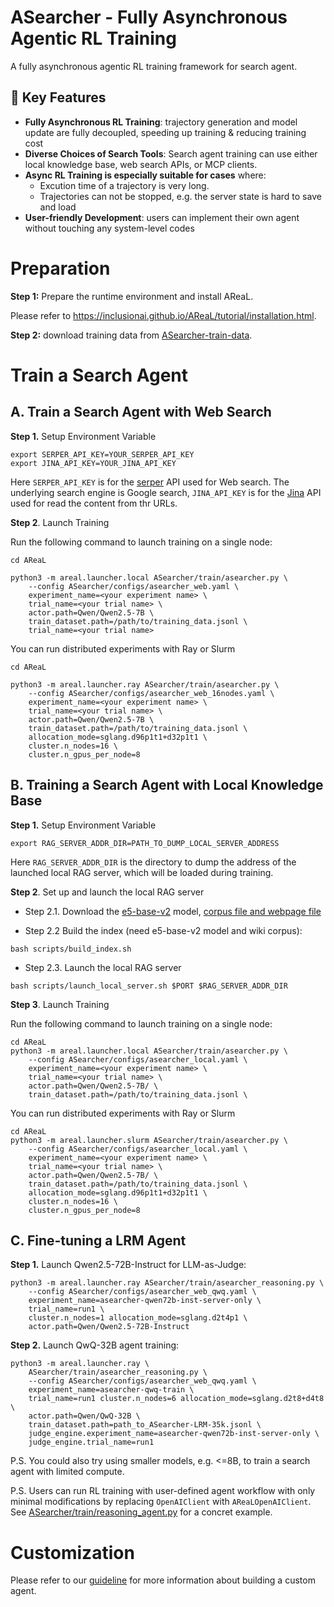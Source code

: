 # ASearcher - Fully Asynchronous Agentic RL Training
A fully asynchronous agentic RL training framework for search agent.	

## 🎯 Key Features
+ **Fully Asynchronous RL Training**: trajectory generation and model update are fully decoupled, speeding up training & reducing training cost
+ **Diverse Choices of Search Tools**: Search agent training can use either local knowledge base, web search APIs, or MCP clients.
+ **Async RL Training is especially suitable for cases** where:
    - Excution time of a trajectory is very long.
    - Trajectories can not be stopped, e.g. the server state is hard to save and load
+ **User-friendly Development**: users can implement their own agent without touching any system-level codes

# Preparation

**Step 1:** Prepare the runtime environment and install AReaL.

Please refer to https://inclusionai.github.io/AReaL/tutorial/installation.html.


**Step 2:** download training data from [ASearcher-train-data](https://huggingface.co/datasets/inclusionAI/ASearcher-train-data).

# Train a Search Agent


## A. Train a Search Agent with Web Search
**Step 1.** Setup Environment Variable

```shell
export SERPER_API_KEY=YOUR_SERPER_API_KEY
export JINA_API_KEY=YOUR_JINA_API_KEY
```

Here `SERPER_API_KEY` is for the [serper](https://serper.dev/api-keys) API used for Web search. The underlying search engine is Google search, `JINA_API_KEY` is for the [Jina](https://jina.ai/api-dashboard/reader) API used for read the content from thr URLs.

**Step 2**. Launch Training


Run the following command to launch training on a single node:

```shell
cd AReaL

python3 -m areal.launcher.local ASearcher/train/asearcher.py \
    --config ASearcher/configs/asearcher_web.yaml \
    experiment_name=<your experiment name> \
    trial_name=<your trial name> \
    actor.path=Qwen/Qwen2.5-7B \
    train_dataset.path=/path/to/training_data.jsonl \
    trial_name=<your trial name>
```

You can run distributed experiments with Ray or Slurm

```shell
cd AReaL

python3 -m areal.launcher.ray ASearcher/train/asearcher.py \
    --config ASearcher/configs/asearcher_web_16nodes.yaml \
    experiment_name=<your experiment name> \
    trial_name=<your trial name> \
    actor.path=Qwen/Qwen2.5-7B \
    train_dataset.path=/path/to/training_data.jsonl \
    allocation_mode=sglang.d96p1t1+d32p1t1 \
    cluster.n_nodes=16 \
    cluster.n_gpus_per_node=8
```



## B. Training a Search Agent with Local Knowledge Base
**Step 1.** Setup Environment Variable

```shell
export RAG_SERVER_ADDR_DIR=PATH_TO_DUMP_LOCAL_SERVER_ADDRESS
```

Here `RAG_SERVER_ADDR_DIR` is the directory to dump the address of the launched local RAG server, which will be loaded during training.

**Step 2**. Set up and launch the local RAG server

+ Step 2.1. Download the [e5-base-v2](https://huggingface.co/intfloat/e5-base-v2) model, [corpus file and webpage file](https://huggingface.co/datasets/inclusionAI/ASearcher-Local-Knowledge)

+ Step 2.2 Build the index (need e5-base-v2 model and wiki corpus):

```shell
bash scripts/build_index.sh
```

+ Step 2.3. Launch the local RAG server

```shell
bash scripts/launch_local_server.sh $PORT $RAG_SERVER_ADDR_DIR
```

**Step 3**. Launch Training

Run the following command to launch training on a single node:

```shell
cd AReaL
python3 -m areal.launcher.local ASearcher/train/asearcher.py \
    --config ASearcher/configs/asearcher_local.yaml \
    experiment_name=<your experiment name> \
    trial_name=<your trial name> \
    actor.path=Qwen/Qwen2.5-7B/ \
    train_dataset.path=/path/to/training_data.jsonl \
```

You can run distributed experiments with Ray or Slurm

```shell
cd AReaL
python3 -m areal.launcher.slurm ASearcher/train/asearcher.py \
    --config ASearcher/configs/asearcher_local.yaml \
    experiment_name=<your experiment name> \
    trial_name=<your trial name> \
    actor.path=Qwen/Qwen2.5-7B/ \
    train_dataset.path=/path/to/training_data.jsonl \
    allocation_mode=sglang.d96p1t1+d32p1t1 \
    cluster.n_nodes=16 \
    cluster.n_gpus_per_node=8
```


## C. Fine-tuning a LRM Agent

**Step 1.** Launch Qwen2.5-72B-Instruct for LLM-as-Judge:

```shell
python3 -m areal.launcher.ray ASearcher/train/asearcher_reasoning.py \
    --config ASearcher/configs/asearcher_web_qwq.yaml \
    experiment_name=asearcher-qwen72b-inst-server-only \
    trial_name=run1 \
    cluster.n_nodes=1 allocation_mode=sglang.d2t4p1 \
    actor.path=Qwen/Qwen2.5-72B-Instruct 
```

**Step 2.** Launch QwQ-32B agent training:

```shell
python3 -m areal.launcher.ray \
    ASearcher/train/asearcher_reasoning.py \
    --config ASearcher/configs/asearcher_web_qwq.yaml \
    experiment_name=asearcher-qwq-train \
    trial_name=run1 cluster.n_nodes=6 allocation_mode=sglang.d2t8+d4t8 \
    actor.path=Qwen/QwQ-32B \
    train_dataset.path=path_to_ASearcher-LRM-35k.jsonl \
    judge_engine.experiment_name=asearcher-qwen72b-inst-server-only \
    judge_engine.trial_name=run1
```

P.S. You could also try using smaller models, e.g. <=8B, to train a search agent with limited compute.

P.S. Users can run RL training with user-defined agent workflow with only minimal modifications by replacing `OpenAIClient` with `AReaLOpenAIClient`. See [ASearcher/train/reasoning_agent.py](ASearcher/train/reasoning_agent.py) for a concret example.

# Customization

Please refer to our [guideline](../docs/guideline.md) for more information about building a custom agent.

